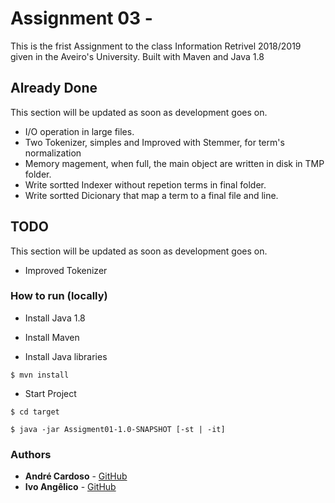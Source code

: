 # Assignment 03 -

This is the frist Assignment to the class Information Retrivel 2018/2019 given in the Aveiro's University.
Built with Maven and Java 1.8

## Already Done
This section will be updated as soon as development goes on.
* I/O operation in large files.
* Two Tokenizer, simples and Improved with Stemmer, for term's normalization 
* Memory magement, when full, the main object are written in disk in TMP folder.
* Write sortted Indexer without repetion terms in final folder.
* Write sortted Dicionary that map a term to a final file and line.

## TODO
This section will be updated as soon as development goes on.
* Improved Tokenizer

### How to run (locally)

* Install Java 1.8

* Install Maven

* Install Java libraries
```
$ mvn install
```

* Start Project
```
$ cd target
```
```
$ java -jar Assigment01-1.0-SNAPSHOT [-st | -it]
```

### Authors
* **André Cardoso** - [GitHub](https://github.com/aCard0s0)
* **Ivo Angêlico** - [GitHub](https://github.com/ivoangelico)